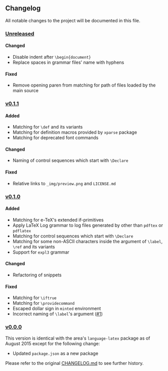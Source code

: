 Changelog
---
All notable changes to the project will be documented in this file.

### [Unreleased](https://github.com/yudai-nkt/language-tex/compare/v0.1.1...master)
#### Changed
- Disable indent after `\begin{document}`
- Replace spaces in grammar files' name with hyphens

#### Fixed
- Remove opening paren from matching for path of files loaded by the main source

### [v0.1.1](https://github.com/yudai-nkt/language-tex/releases/tag/v0.1.1)
#### Added
- Matching for `\def` and its variants
- Matching for definition macros provided by `xparse` package
- Matching for deprecated font commands

#### Changed
- Naming of control sequences which start with `\Declare`

#### Fixed
- Relative links to `_img/preview.png` and `LICENSE.md`

### [v0.1.0](https://github.com/yudai-nkt/language-tex/releases/tag/v0.1.0)
#### Added
- Matching for e-TeX's extended if-primitives
- Apply LaTeX Log grammar to log files generated by other than `pdftex` or `pdflatex`
- Matching for control sequences which start with `\Declare`
- Matching for some non-ASCII characters inside the argument of `\label`, `\ref` and its variants
- Support for `expl3` grammar

#### Changed
- Refactoring of snippets

#### Fixed
- Matching for `\iftrue`
- Matching for `\providecommand`
- Escaped dollar sign in `minted` environment
- Incorrect naming of `\label`'s argument ([#1](https://github.com/yudai-nkt/language-tex/pull/1))

### [v0.0.0](https://github.com/yudai-nkt/language-tex/releases/tag/v0.0.0)
This version is identical with the area's `language-latex` package as of August 2015 except for the following change:

- Updated `package.json` as a new package

Please refer to the original [CHANGELOG.md](https://github.com/area/language-latex/blob/38c445d9bfe5abaa1703d01f95a7090726e1339e/CHANGELOG.md) to see further history.

